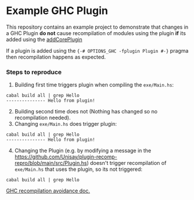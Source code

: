 Example GHC Plugin
===

This repository contains an example project to demonstrate that changes in a GHC Plugin 
**do not** cause recompilation of modules using the plugin **if** its added using the [addCorePlugin](https://hackage.haskell.org/package/template-haskell-2.21.0.0/docs/Language-Haskell-TH-Syntax.html#v:addCorePlugin)

If a plugin is added using the `{-# OPTIONS_GHC -fplugin Plugin #-}` pragma then recompilation happens as expected.

### Steps to reproduce
1. Building first time triggers plugin when compiling the `exe/Main.hs`:
  ```
  cabal build all | grep Hello
  --------------- Hello from plugin!
  ```
2. Building second time does not (Nothing has changed so no recompilation needed).
3. Changing `exe/Main.hs` does trigger plugin:
  ```
  cabal build all | grep Hello
  --------------- Hello from plugin!
  ```
4. Changing the Plugin (e.g. by modifying a message in the https://github.com/Unisay/plugin-recomp-repro/blob/main/src/Plugin.hs) doesn't trigger recompilation of `exe/Main.hs` that uses the plugin, so its not triggered:
  ```
  cabal build all | grep Hello
  ```

[GHC recompilation avoidance doc.](https://gitlab.haskell.org/ghc/ghc/-/wikis/commentary/compiler/recompilation-avoidance#template-haskell-and-plugins)
